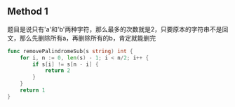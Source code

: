 ## Method 1

题目是说只有'a'和'b'两种字符，那么最多的次数就是2，只要原本的字符串不是回文，那么先删除所有a，再删除所有的b，肯定就能删完

```go
func removePalindromeSub(s string) int {
    for i, n := 0, len(s) - 1; i < n/2; i++ {
        if s[i] != s[n - i] {
            return 2
        }
    }
    return 1
}
```
